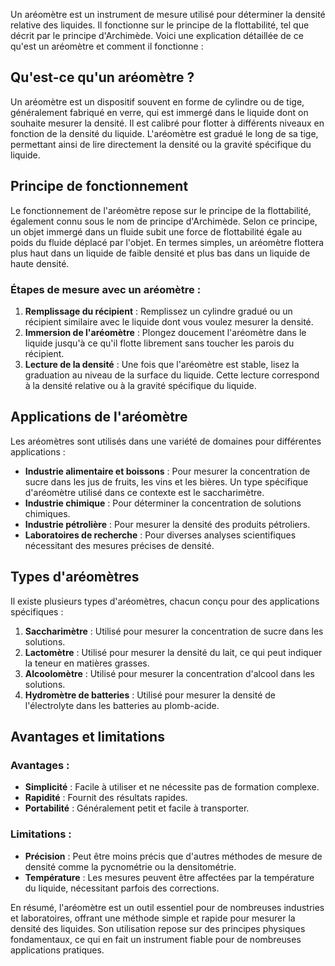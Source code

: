 Un aréomètre est un instrument de mesure utilisé pour déterminer la densité relative des liquides. Il fonctionne sur le principe de la flottabilité, tel que décrit par le principe d'Archimède. Voici une explication détaillée de ce qu'est un aréomètre et comment il fonctionne :

## Qu'est-ce qu'un aréomètre ?

Un aréomètre est un dispositif souvent en forme de cylindre ou de tige, généralement fabriqué en verre, qui est immergé dans le liquide dont on souhaite mesurer la densité. Il est calibré pour flotter à différents niveaux en fonction de la densité du liquide. L'aréomètre est gradué le long de sa tige, permettant ainsi de lire directement la densité ou la gravité spécifique du liquide.

## Principe de fonctionnement

Le fonctionnement de l'aréomètre repose sur le principe de la flottabilité, également connu sous le nom de principe d'Archimède. Selon ce principe, un objet immergé dans un fluide subit une force de flottabilité égale au poids du fluide déplacé par l'objet. En termes simples, un aréomètre flottera plus haut dans un liquide de faible densité et plus bas dans un liquide de haute densité.

### Étapes de mesure avec un aréomètre :

1. **Remplissage du récipient** : Remplissez un cylindre gradué ou un récipient similaire avec le liquide dont vous voulez mesurer la densité.
2. **Immersion de l'aréomètre** : Plongez doucement l'aréomètre dans le liquide jusqu'à ce qu'il flotte librement sans toucher les parois du récipient.
3. **Lecture de la densité** : Une fois que l'aréomètre est stable, lisez la graduation au niveau de la surface du liquide. Cette lecture correspond à la densité relative ou à la gravité spécifique du liquide.

## Applications de l'aréomètre

Les aréomètres sont utilisés dans une variété de domaines pour différentes applications :

- **Industrie alimentaire et boissons** : Pour mesurer la concentration de sucre dans les jus de fruits, les vins et les bières. Un type spécifique d'aréomètre utilisé dans ce contexte est le saccharimètre.
- **Industrie chimique** : Pour déterminer la concentration de solutions chimiques.
- **Industrie pétrolière** : Pour mesurer la densité des produits pétroliers.
- **Laboratoires de recherche** : Pour diverses analyses scientifiques nécessitant des mesures précises de densité.

## Types d'aréomètres

Il existe plusieurs types d'aréomètres, chacun conçu pour des applications spécifiques :

1. **Saccharimètre** : Utilisé pour mesurer la concentration de sucre dans les solutions.
2. **Lactomètre** : Utilisé pour mesurer la densité du lait, ce qui peut indiquer la teneur en matières grasses.
3. **Alcoolomètre** : Utilisé pour mesurer la concentration d'alcool dans les solutions.
4. **Hydromètre de batteries** : Utilisé pour mesurer la densité de l'électrolyte dans les batteries au plomb-acide.

## Avantages et limitations

### Avantages :
- **Simplicité** : Facile à utiliser et ne nécessite pas de formation complexe.
- **Rapidité** : Fournit des résultats rapides.
- **Portabilité** : Généralement petit et facile à transporter.

### Limitations :
- **Précision** : Peut être moins précis que d'autres méthodes de mesure de densité comme la pycnométrie ou la densitométrie.
- **Température** : Les mesures peuvent être affectées par la température du liquide, nécessitant parfois des corrections.

En résumé, l'aréomètre est un outil essentiel pour de nombreuses industries et laboratoires, offrant une méthode simple et rapide pour mesurer la densité des liquides. Son utilisation repose sur des principes physiques fondamentaux, ce qui en fait un instrument fiable pour de nombreuses applications pratiques.